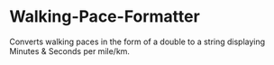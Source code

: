 # Walking-Pace-Formatter
Converts walking paces in the form of a double to a string displaying Minutes &amp; Seconds per mile/km.
